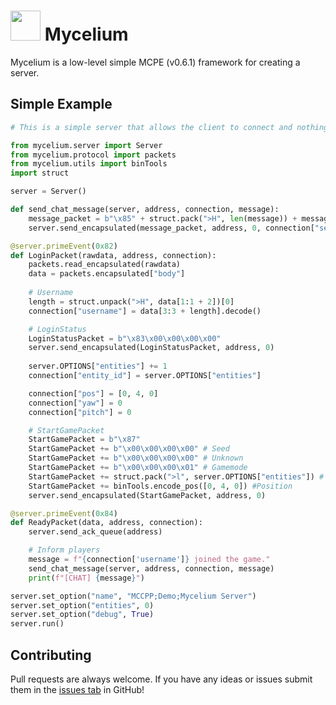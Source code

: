 # <img src="https://i.imgur.com/nUevR7C.png" width="48" height="48"/> Mycelium 

Mycelium is a low-level simple MCPE (v0.6.1) framework for creating a server.

## Simple Example

```python
# This is a simple server that allows the client to connect and nothing else

from mycelium.server import Server
from mycelium.protocol import packets
from mycelium.utils import binTools
import struct

server = Server()

def send_chat_message(server, address, connection, message):
    message_packet = b"\x85" + struct.pack(">H", len(message)) + message.encode()    
    server.send_encapsulated(message_packet, address, 0, connection["sequence_order"])

@server.primeEvent(0x82)
def LoginPacket(rawdata, address, connection):
    packets.read_encapsulated(rawdata)
    data = packets.encapsulated["body"]
    
    # Username
    length = struct.unpack(">H", data[1:1 + 2])[0]
    connection["username"] = data[3:3 + length].decode()

    # LoginStatus
    LoginStatusPacket = b"\x83\x00\x00\x00\x00"
    server.send_encapsulated(LoginStatusPacket, address, 0)
    
    server.OPTIONS["entities"] += 1
    connection["entity_id"] = server.OPTIONS["entities"]

    connection["pos"] = [0, 4, 0]
    connection["yaw"] = 0
    connection["pitch"] = 0

    # StartGamePacket
    StartGamePacket = b"\x87"
    StartGamePacket += b"\x00\x00\x00\x00" # Seed
    StartGamePacket += b"\x00\x00\x00\x00" # Unknown
    StartGamePacket += b"\x00\x00\x00\x01" # Gamemode
    StartGamePacket += struct.pack(">l", server.OPTIONS["entities"]) # EntityID
    StartGamePacket += binTools.encode_pos([0, 4, 0]) #Position
    server.send_encapsulated(StartGamePacket, address, 0)

@server.primeEvent(0x84)
def ReadyPacket(data, address, connection):
    server.send_ack_queue(address)

    # Inform players
    message = f"{connection['username']} joined the game."
    send_chat_message(server, address, connection, message)
    print(f"[CHAT] {message}")

server.set_option("name", "MCCPP;Demo;Mycelium Server")
server.set_option("entities", 0)
server.set_option("debug", True)
server.run()
```

## Contributing
Pull requests are always welcome. 
If you have any ideas or issues submit them in the [issues tab](https://github.com/MCPI-Revival/Mycelium/issues) in GitHub!
